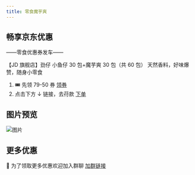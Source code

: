```yaml
---
title: 零食魔芋爽
---
```


## 畅享京东优惠

——零食优惠券发车——

【JD 旗舰店】劲仔 小鱼仔 30 包+魔芋爽 30 包（共 60 包）
天然香料，好味爆赞，随身小零食

1. 🎟️ 先领 79-50 券
   [领券](https://u.jd.com/wuwVWm1)
2. 点击下方 ↓ 链接，去苻款
   [下单](https://u.jd.com/wQwfPKS)

## 图片预览

![图片](/images/yuzi.webp)

## 更多优惠

📣 为了领取更多优惠欢迎加入群聊
[加群链接](https://work.weixin.qq.com/gm/6c83ecabb445ff6f13b95498a91c03e1)
